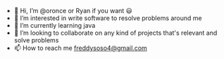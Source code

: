 - 👋 Hi, I’m @oronce or Ryan if you want 😃
- 👀 I’m interested in write software to resolve problems around me
- 🌱 I’m currently learning java
- 💞️ I’m looking to collaborate on any kind of projects that's relevant and solve problems
- 📫 How to reach me freddysoso4@gmail.com

<!---
oronce/oronce is a ✨ special ✨ repository because its `README.md` (this file) appears on your GitHub profile.
You can click the Preview link to take a look at your changes.
--->
